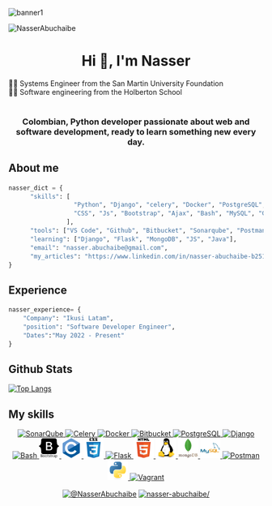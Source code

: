 ![banner1](https://i.imgur.com/ZrY2YaH.jpg?style=centerme)



<p align="left"> <img src="https://komarev.com/ghpvc/?username=NasserAbuchaibe" alt="NasserAbuchaibe" /> </p>


<h1 align="center">Hi 👋, I'm Nasser</h1>

👨‍🎓  Systems Engineer from the San Martin University Foundation</br>
👨‍🎓  Software engineering from the Holberton School</br></br>


<h3 align="center">Colombian, Python developer passionate about web and software development, ready to learn something new every day.</h3>


## About me
```python
nasser_dict = {
      "skills": [
                  "Python", "Django", "celery", "Docker", "PostgreSQL", "Linux", "HTML",
                  "CSS", "Js", "Bootstrap", "Ajax", "Bash", "MySQL", "Git", "Remote Teamwork"
                ],
      "tools": ["VS Code", "Github", "Bitbucket", "Sonarqube", "Postman", "VMware"],
      "learning": ["Django", "Flask", "MongoDB", "JS", "Java"],
      "email": "nasser.abuchaibe@gmail.com",
      "my_articles": "https://www.linkedin.com/in/nasser-abuchaibe-b251159a/"
}
```
## Experience
```python
nasser_experience= {
    "Company": "Ikusi Latam",
    "position": "Software Developer Engineer",
    "Dates":"May 2022 - Present"
}
```
## Github Stats
[![Top Langs](https://github-readme-stats.vercel.app/api/top-langs/?username=NasserAbuchaibe&hide=javascript,html])](https://github.com/NasserAbuchaibe/github-readme-stats)

## My skills
<p align="center">
  <a href="https://www.sonarqube.org/" target="_blank">
    <img src="https://www.vectorlogo.zone/logos/sonarqube/sonarqube-icon.svg" alt="SonarQube" width="40" height="40"/>
  </a>
  <a href="https://docs.celeryproject.org/" target="_blank">
    <img src="https://www.vectorlogo.zone/logos/celeryproject/celeryproject-icon.svg" alt="Celery" width="40" height="40"/>
  </a>
  <a href="https://www.docker.com/" target="_blank">
    <img src="https://www.vectorlogo.zone/logos/docker/docker-icon.svg" alt="Docker" width="40" height="40"/>
  </a>
  <a href="https://bitbucket.org/" target="_blank">
    <img src="https://www.vectorlogo.zone/logos/bitbucket/bitbucket-icon.svg" alt="Bitbucket" width="40" height="40"/>
  </a>
  <a href="https://www.postgresql.org/" target="_blank">
    <img src="https://www.vectorlogo.zone/logos/postgresql/postgresql-icon.svg" alt="PostgreSQL" width="40" height="40"/>
  </a>
  <a href="https://www.djangoproject.com/" target="_blank">
    <img src="https://www.vectorlogo.zone/logos/djangoproject/djangoproject-icon.svg" alt="Django" width="40" height="40"/>
  </a>
  <a href="https://www.gnu.org/software/bash/" target="_blank">
    <img src="https://www.vectorlogo.zone/logos/gnu_bash/gnu_bash-icon.svg" alt="Bash" width="40" height="40"/>
  </a>
  <a href="https://getbootstrap.com" target="_blank">
    <img src="https://raw.githubusercontent.com/devicons/devicon/master/icons/bootstrap/bootstrap-plain-wordmark.svg" alt="Bootstrap" width="40" height="40"/>
  </a>
  <a href="https://www.cprogramming.com/" target="_blank">
    <img src="https://raw.githubusercontent.com/devicons/devicon/master/icons/c/c-original.svg" alt="C" width="40" height="40"/>
  </a>
  <a href="https://www.w3schools.com/css/" target="_blank">
    <img src="https://raw.githubusercontent.com/devicons/devicon/master/icons/css3/css3-original-wordmark.svg" alt="CSS" width="40" height="40"/>
  </a>
  <a href="https://flask.palletsprojects.com/" target="_blank">
    <img src="https://www.vectorlogo.zone/logos/pocoo_flask/pocoo_flask-icon.svg" alt="Flask" width="40" height="40"/>
  </a>
  <a href="https://www.w3.org/html/" target="_blank">
    <img src="https://raw.githubusercontent.com/devicons/devicon/master/icons/html5/html5-original-wordmark.svg" alt="HTML" width="40" height="40"/>
  </a>
  <a href="https://developer.mozilla.org/en-US/docs/Web/JavaScript" target="_blank"></a>
  <a href="https://www.linux.org/" target="_blank">
    <img src="https://raw.githubusercontent.com/devicons/devicon/master/icons/linux/linux-original.svg" alt="Linux" width="40" height="40"/>
  </a>
  <a href="https://www.mongodb.com/" target="_blank">
    <img src="https://raw.githubusercontent.com/devicons/devicon/master/icons/mongodb/mongodb-original-wordmark.svg" alt="MongoDB" width="40" height="40"/>
  </a>
  <a href="https://www.mysql.com/" target="_blank">
    <img src="https://raw.githubusercontent.com/devicons/devicon/master/icons/mysql/mysql-original-wordmark.svg" alt="MySQL" width="40" height="40"/>
  </a>
  <a href="https://www.postman.com" target="_blank">
    <img src="https://www.vectorlogo.zone/logos/getpostman/getpostman-icon.svg" alt="Postman" width="40" height="40"/>
  </a>
  <a href="https://www.python.org" target="_blank">
    <img src="https://raw.githubusercontent.com/devicons/devicon/master/icons/python/python-original.svg" alt="Python" width="40" height="40"/>
  </a>
  <a href="https://www.vagrantup.com/" target="_blank">
    <img src="https://www.vectorlogo.zone/logos/vagrantup/vagrantup-icon.svg" alt="Vagrant" width="40" height="40"/>
  </a>
</p>


<p align="center">
<a href="https://twitter.com/NasserAbuchaibe" target="blank"><img align="center" src="https://cdn.jsdelivr.net/npm/simple-icons@3.0.1/icons/twitter.svg" alt="@NasserAbuchaibe" height="30" width="30" /></a>
<a href="https://www.linkedin.com/in/nasser-abuchaibe-b251159a/" target="blank"><img align="center" src="https://cdn.jsdelivr.net/npm/simple-icons@3.0.1/icons/linkedin.svg" alt="nasser-abuchaibe/" height="30" width="30" /></a>
</p>
